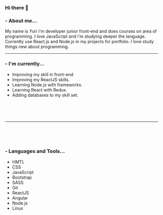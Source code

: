 ### Hi there 👋

### - About me...

My name is Yuri i'm developer junior front-end and does courses on area of programming. I love JavaScript and i'm studying deeper the language. Currently use React.js and Node.js in my projects for portfolio. I love study things new about programming.
 
************

### - I'm currently...

- Improving my skill in front-end
- Improving my ReactJS skills.
- Learning Node.js with frameworks.
- Learning React with Redux.
- Adding databases to my skill set.


<br />
<br />
<br />

************
<br />
<br />
<br />

### - Languages and Tools...

<ul>
 <li>HMTL</li>
 <li>CSS</li>
 <li>JavaScript</li>
 <li>Bootstrap</li>
 <li>SASS</li>
 <li>Git</li>
 <li>ReactJS</li>
 <li>Angular</li>
 <li>Node.js</li>
 <li>Linux</li>
</ul>

